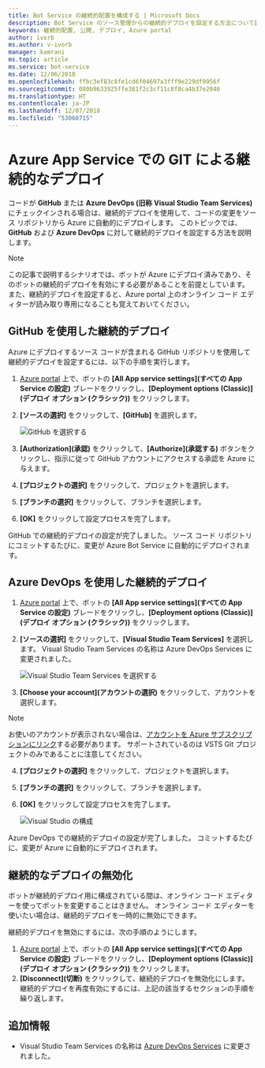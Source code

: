 ```yaml
---
title: Bot Service の継続的配置を構成する | Microsoft Docs
description: Bot Service のソース管理からの継続的デプロイを設定する方法について説明します。
keywords: 継続的配置, 公開, デプロイ, Azure portal
author: ivorb
ms.author: v-ivorb
manager: kamrani
ms.topic: article
ms.service: bot-service
ms.date: 12/06/2018
ms.openlocfilehash: ffbc3ef83c8fe1cd6f04697a3fff9e229df9956f
ms.sourcegitcommit: 080b9633925ffe381f2c3cf11c8f8ca4b37e2046
ms.translationtype: HT
ms.contentlocale: ja-JP
ms.lasthandoff: 12/07/2018
ms.locfileid: "53068715"
---
```

# <a name="set-up-continuous-deployment"></a>Azure App Service での GIT による継続的なデプロイ
コードが **GitHub** または **Azure DevOps (旧称 Visual Studio Team Services)** にチェックインされる場合は、継続的デプロイを使用して、コードの変更をソース リポジトリから Azure に自動的にデプロイします。 このトピックでは、**GitHub** および **Azure DevOps** に対して継続的デプロイを設定する方法を説明します。

> [!NOTE]
> この記事で説明するシナリオでは、ボットが Azure にデプロイ済みであり、そのボットの継続的デプロイを有効にする必要があることを前提としています。 また、継続的デプロイを設定すると、Azure portal 上のオンライン コード エディターが読み取り専用になることも覚えておいてください。

## <a name="continuous-deployment-using-github"></a>GitHub を使用した継続的デプロイ

Azure にデプロイするソース コードが含まれる GitHub リポジトリを使用して継続的デプロイを設定するには、以下の手順を実行します。

1. [Azure portal](https://portal.azure.com) 上で、ボットの **[All App service settings]\(すべての App Service の設定\)** ブレードをクリックし、**[Deployment options (Classic)]\(デプロイ オプション (クラシック)\)** をクリックします。 

1. **[ソースの選択]** をクリックして、**[GitHub]** を選択します。

   ![GitHub を選択する](~/media/azure-bot-build/continuous-deployment-setup-github.png)

1. **[Authorization]\(承認\)** をクリックして、**[Authorize]\(承認する\)** ボタンをクリックし、指示に従って GitHub アカウントにアクセスする承認を Azure に与えます。

1. **[プロジェクトの選択]** をクリックして、プロジェクトを選択します。

1. **[ブランチの選択]** をクリックして、ブランチを選択します。

1. **[OK]** をクリックして設定プロセスを完了します。

GitHub での継続的デプロイの設定が完了しました。 ソース コード リポジトリにコミットするたびに、変更が Azure Bot Service に自動的にデプロイされます。

## <a name="continuous-deployment-using-azure-devops"></a>Azure DevOps を使用した継続的デプロイ

1. [Azure portal](https://portal.azure.com) 上で、ボットの **[All App service settings]\(すべての App Service の設定\)** ブレードをクリックし、**[Deployment options (Classic)]\(デプロイ オプション (クラシック)\)** をクリックします。 
2. **[ソースの選択]** をクリックして、**[Visual Studio Team Services]** を選択します。 Visual Studio Team Services の名称は Azure DevOps Services に変更されました。

   ![Visual Studio Team Services を選択する](~/media/azure-bot-build/continuous-deployment-setup-vs.png)

3. **[Choose your account]\(アカウントの選択\)** をクリックして、アカウントを選択します。

> [!NOTE]
> お使いのアカウントが表示されない場合は、[アカウントを Azure サブスクリプションにリンク](https://docs.microsoft.com/en-us/azure/devops/organizations/accounts/connect-organization-to-azure-ad?view=vsts&tabs=new-nav)する必要があります。 サポートされているのは VSTS Git プロジェクトのみであることに注意してください。

4. **[プロジェクトの選択]** をクリックして、プロジェクトを選択します。
5. **[ブランチの選択]** をクリックして、ブランチを選択します。
6. **[OK]** をクリックして設定プロセスを完了します。

   ![Visual Studio の構成](~/media/azure-bot-build/continuous-deployment-setup-vs-configuration.png)

Azure DevOps での継続的デプロイの設定が完了しました。 コミットするたびに、変更が Azure に自動的にデプロイされます。

## <a name="disable-continuous-deployment"></a>継続的なデプロイの無効化

ボットが継続的デプロイ用に構成されている間は、オンライン コード エディターを使ってボットを変更することはきません。 オンライン コード エディターを使いたい場合は、継続的デプロイを一時的に無効にできます。

継続的デプロイを無効にするには、次の手順のようにします。
1. [Azure portal](https://portal.azure.com) 上で、ボットの **[All App service settings]\(すべての App Service の設定\)** ブレードをクリックし、**[Deployment options (Classic)]\(デプロイ オプション (クラシック)\)** をクリックします。 
2. **[Disconnect]\(切断\)** をクリックして、継続的デプロイを無効化にします。 継続的デプロイを再度有効にするには、上記の該当するセクションの手順を繰り返します。

## <a name="additional-information"></a>追加情報
- Visual Studio Team Services の名称は [Azure DevOps Services](https://docs.microsoft.com/en-us/azure/devops/?view=vsts) に変更されました。
